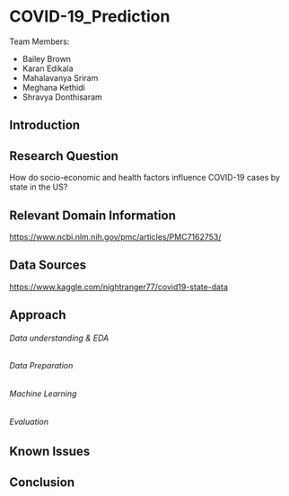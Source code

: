 # **COVID-19_Prediction**
Team Members: 
- Bailey Brown
- Karan Edikala
- Mahalavanya Sriram
- Meghana Kethidi
- Shravya Donthisaram

## Introduction

## Research Question
How do socio-economic and health factors influence COVID-19 cases by state in the US? 

## Relevant Domain Information
https://www.ncbi.nlm.nih.gov/pmc/articles/PMC7162753/

## Data Sources
https://www.kaggle.com/nightranger77/covid19-state-data

## Approach
  
###### Data understanding & EDA
  
###### Data Preparation 
  
###### Machine Learning 
  
###### Evaluation 

## Known Issues

## Conclusion 
